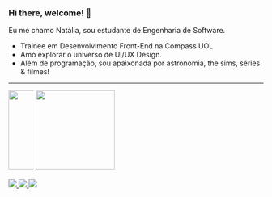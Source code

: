 ### Hi there, welcome! 👋
Eu me chamo Natália, sou estudante de Engenharia de Software. 
<ul>
<li>Trainee em Desenvolvimento Front-End na Compass UOL</li>
<li>Amo explorar o universo de UI/UX Design.</li>
<li>Além de programação, sou apaixonada por astronomia, the sims, séries & filmes!</li>
</ul>

<hr />
<a href="https://github.com/anuraghazra/github-readme-stats">
  <img height="156" src="https://github-readme-stats.vercel.app/api?username=nataliakrein&theme=radical&show_icons=true&hide=issues" style="max-width: 10%;" />
</a>
<a href="https://github.com/anuraghazra/convoychat">
  <img height="156" src="https://github-readme-stats.vercel.app/api/top-langs/?username=nataliakrein&langs_count=8&theme=radical&layout=compact&card_width=240" style="max-width: 100%;" />
</a>

<br>
<br>
<a href="https://www.linkedin.com/in/nataliakrein/" alt="linkedin" target="_blank">
<img src="https://img.shields.io/badge/linkedin-%230077B5.svg?&style=flat&logo=linkedin&color=d93a7c&logoColor=white" >
</a>
<a href="https://discords.com/bio/p/ntlkrn" alt="discord" target="_blank">
<img src="https://img.shields.io/badge/discord-%230077B5.svg?&style=flat&logo=discord&color=d93a7c&logoColor=white" >
</a>
<a href="https://filmow.com/usuario/ntlkrn" alt="filmow" target="_blank">
<img src="https://img.shields.io/badge/filmow-d93a7c?&style=flat&color=d93a7c&logoColor=white">
</a>
